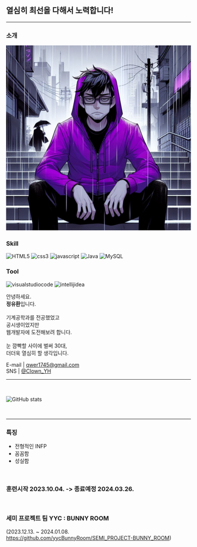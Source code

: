## 열심히 최선을 다해서 노력합니다!
---

### 소개
![프사](프사.jpg "프로필사진")
<br>

### Skill
![HTML5](https://img.shields.io/badge/html5-E34F26.svg?&style=for-the-badge&logo=html5&logoColor=white)
![css3](https://img.shields.io/badge/css3-1572B6.svg?&style=for-the-badge&logo=css3&logoColor=white)
![javascript](https://img.shields.io/badge/javascript-F7DF1E.svg?&style=for-the-badge&logo=javascript&logoColor=white)
![Java](https://img.shields.io/badge/Java-FD5300.svg?&style=for-the-badge&logo=Java&logoColor=white)
![MySQL](https://img.shields.io/badge/mysql-4479A1.svg?&style=for-the-badge&logo=mysql&logoColor=white)

### Tool
![visualstudiocode](https://img.shields.io/badge/visual%20studio%20code-007ACC.svg?&style=for-the-badge&logo=visualstudiocode&logoColor=white)
![intellijidea](https://img.shields.io/badge/intellij%20idea-000000.svg?&style=for-the-badge&logo=intellijidea&logoColor=white)



안녕하세요. <br>
**정유환**입니다. <br>
<br>
기계공학과를 전공했었고 <br>
공시생이었지만 <br>
웹개발자에 도전해보려 합니다.<br>
<br>
눈 깜빡할 사이에 벌써 30대,<br>
더더욱 열심히 할 생각입니다.

E-mail | qwer1745@gmail.com <br>
SNS | [@Clown_YH](https://www.twitter.com/Clown_YH)

<hr>
<br>

![GitHub stats](https://github-readme-stats.vercel.app/api?username=ClownYH&show_icons=true&hide=contribs,prs&cache_seconds=86400&theme=midnight-purple) 

<br>

---

### 특징
  * 전형적인 INFP
  * 꼼꼼함
  * 성실함

<br>

### 훈련시작 2023.10.04. -> 종료예정 2024.03.26.

<br>

### 세미 프로젝트 팀 YYC : BUNNY ROOM 
(2023.12.13. ~ 2024.01.08. https://github.com/yycBunnyRoom/SEMI_PROJECT-BUNNY_ROOM)